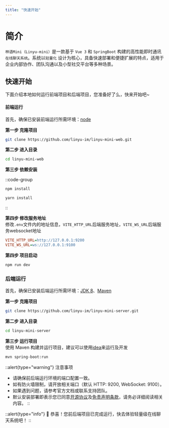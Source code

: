 ```yaml
---
title: "快速开始"
---
```


# 简介

`林语Mini（Linyu-mini）`是一款基于 `Vue 3` 和 `SpringBoot` 构建的高性能即时通讯`在线聊天系统`。系统以`轻量化`
设计为核心，具备快速部署和便捷扩展的特点，适用于企业内部协作、团队沟通以及小型社交平台等多种场景。

## 快速开始

下面介绍本地如何运行前端项目和后端项目，您准备好了么，快来开始吧~

#### 前端运行

首先，确保已安装前端运行所需环境：[node](https://nodejs.org/zh-cn)

<b>第一步 克隆项目</b>

```bash
git clone https://github.com/linyu-im/linyu-mini-web.git
```

<b>第二步 进入目录</b>

```bash
cd linyu-mini-web
```

<b>第三步 依赖安装</b>

::code-group

```bash [NPM]
npm install
```

```bash [Yarn]
yarn install
```

::

<b>第四步 修改服务地址</b>  
修改`.env`文件内的地址信息，`VITE_HTTP_URL`后端服务地址，`VITE_WS_URL`后端服务websocket地址

```ini [.env]
VITE_HTTP_URL=http://127.0.0.1:9200
VITE_WS_URL=ws://127.0.0.1:9100
```

<b>第四步 项目启动</b>

```bash
npm run dev
```

### 后端运行

首先，确保已安装后端运行所需环境：[JDK 8](https://www.oracle.com/java/technologies/downloads/#java8-windows)、[Maven](https://maven.apache.org/download.cgi)

<b>第一步 克隆项目</b>

```bash
git clone https://github.com/linyu-im/linyu-mini-server.git
```

<b>第二步 进入目录</b>

```bash
cd linyu-mini-server
```

<b>第三步 运行项目</b>  
使用 Maven 构建并运行项目，建议可以使用[idea](https://www.jetbrains.com/idea/)来运行及开发

```bash
mvn spring-boot:run
```

::alert{type="warning"}
注意事项
- 请确保前后端运行环境的端口配置一致。
- 如有防火墙限制，请开放相关端口（默认 HTTP: 9200, WebSocket: 9100）。
- 如果遇到问题，请参考官方文档或联系支持团队。
- 默认安装部署即表示您已同意[开源协议](https://github.com/DWHengr/linyu-client/blob/main/LICENSE)及[免责声明条款](https://github.com/DWHengr/linyu-client?tab=readme-ov-file#%E5%85%8D%E8%B4%A3%E5%A3%B0%E6%98%8E)，请务必详细阅读相关内容。
::

::alert{type="info"}
🎉 恭喜！您前后端项目已完成运行，快去体验轻量级在线聊天系统吧！
::